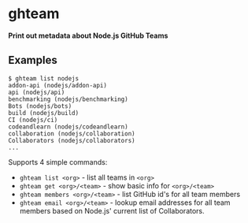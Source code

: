 # ghteam

**Print out metadata about Node.js GitHub Teams**

## Examples

```text
$ ghteam list nodejs
addon-api (nodejs/addon-api)
api (nodejs/api)
benchmarking (nodejs/benchmarking)
Bots (nodejs/bots)
build (nodejs/build)
CI (nodejs/ci)
codeandlearn (nodejs/codeandlearn)
collaboration (nodejs/collaboration)
Collaborators (nodejs/collaborators)
...
```

Supports 4 simple commands:

* `ghteam list <org>` - list all teams in `<org>`
* `ghteam get <org>/<team>` - show basic info for `<org>/<team>`
* `ghteam members <org>/<team>` - list GitHub id's for all team members
* `ghteam email <org>/<team>` - lookup email addresses for all team members based on Node.js' current list of Collaborators.
